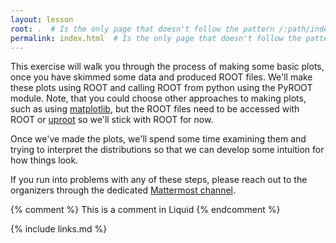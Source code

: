 ```yaml
---
layout: lesson
root: .  # Is the only page that doesn't follow the pattern /:path/index.html
permalink: index.html  # Is the only page that doesn't follow the pattern /:path/index.html
---
```

This exercise will walk you through the process of making some basic plots, once
you have skimmed some data and produced ROOT files. We'll make these plots
using ROOT and calling ROOT from python using the PyROOT module. Note, that you could
choose other approaches to making plots, such as using 
[matplotlib](https://matplotlib.org/), but the ROOT files need to be accessed with ROOT
or [uproot](https://github.com/scikit-hep/uproot) so we'll stick with ROOT for now. 

Once we've made the plots, we'll spend some time examining them and trying to interpret 
the distributions so that we can develop some intuition for how things look. 


If you run into problems with any of these steps, please reach out to the organizers
through the dedicated 
[Mattermost channel](https://mattermost.web.cern.ch/cmsopendatatheo/channels/town-square).


<!-- this is an html comment -->

{% comment %} This is a comment in Liquid {% endcomment %}

{% include links.md %}
